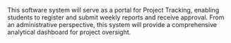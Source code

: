 This software system will serve as a portal for Project Tracking, enabling students to register and submit weekly reports and receive approval. 
From an administrative perspective, this system will provide a comprehensive analytical dashboard for project oversight.
